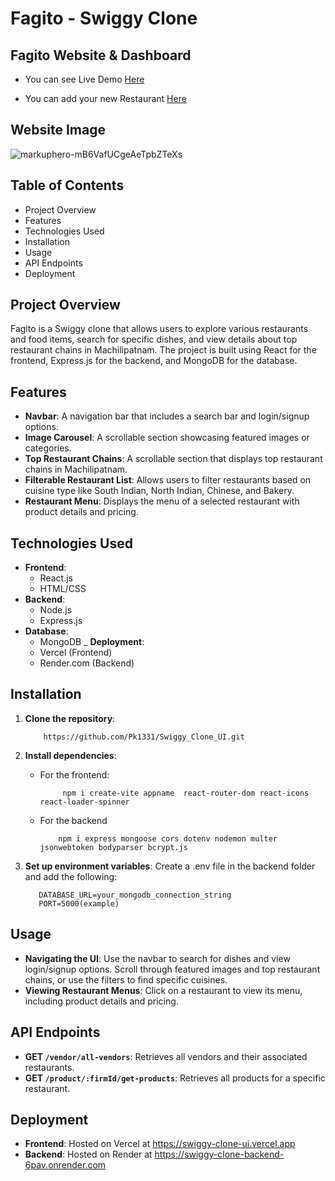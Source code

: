 
# Fagito - Swiggy Clone

## Fagito Website & Dashboard
  - You can see Live Demo [Here](https://swiggy-clone-ui.vercel.app/)
    
  - You can add your new Restaurant [Here](https://swiggy-clone-dashboard-mu.vercel.app/)
## Website Image
![markuphero-mB6VafUCgeAeTpbZTeXs](https://github.com/user-attachments/assets/8b315395-f155-45bf-971c-da10eb4c228d)

## Table of Contents
- Project Overview
- Features
- Technologies Used
- Installation
- Usage
- API Endpoints
- Deployment

## Project Overview

Fagito is a Swiggy clone that allows users to explore various restaurants and food items, search for specific dishes, and view details about top restaurant chains in Machilipatnam. The project is built using React for the frontend, Express.js for the backend, and MongoDB for the database.

## Features
- __Navbar__: A navigation bar that includes a search bar and login/signup options.
- __Image Carousel__: A scrollable section showcasing featured images or categories.
- __Top Restaurant Chains__: A scrollable section that displays top restaurant chains in Machilipatnam.
- __Filterable Restaurant List__: Allows users to filter restaurants based on cuisine type like South Indian, North Indian, Chinese, and Bakery.
- __Restaurant Menu__: Displays the menu of a selected restaurant with product details and pricing.
  
## Technologies Used
  - __Frontend__:
       - React.js
       - HTML/CSS
  - __Backend__:
       - Node.js
       - Express.js
  - __Database__:
       - MongoDB
  _ __Deployment__:
       - Vercel (Frontend)
       - Render.com (Backend)
## Installation
  1. __Clone the repository__:
     
      ```
          https://github.com/Pk1331/Swiggy_Clone_UI.git
      ```
 2. __Install dependencies__:
     - For the frontend:
       
         ```
              npm i create-vite appname  react-router-dom react-icons react-loader-spinner
         ```
    - For the backend
        ```
            npm i express mongoose cors dotenv nodemon multer jsonwebtoken bodyparser bcrypt.js
        ```
  3. __Set up environment variables__: Create a .env file in the backend folder and add the following:
        ```
           DATABASE_URL=your_mongodb_connection_string
           PORT=5000(example)
        ```
## Usage

  - __Navigating the UI__: Use the navbar to search for dishes and view login/signup options. Scroll through featured images and top restaurant chains, or use the filters to find specific cuisines.
  - __Viewing Restaurant Menus__: Click on a restaurant to view its menu, including product details and pricing.
## API Endpoints
  - __GET `/vendor/all-vendors`__: Retrieves all vendors and their associated restaurants.
  - __GET `/product/:firmId/get-products`__: Retrieves all products for a specific restaurant.
## Deployment
  - __Frontend__: Hosted on Vercel at https://swiggy-clone-ui.vercel.app
  - __Backend__: Hosted on Render at https://swiggy-clone-backend-6pav.onrender.com

      

